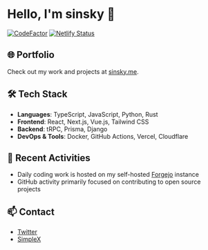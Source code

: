 # Hello, I'm sinsky 👋

[![CodeFactor](https://www.codefactor.io/repository/github/sinsky/sinsky/badge)](https://www.codefactor.io/repository/github/sinsky/sinsky)
[![Netlify Status](https://api.netlify.com/api/v1/badges/a40499b7-5198-452a-a089-9ba673a74454/deploy-status)](https://app.netlify.com/sites/sinsky/deploys)

## 🌐 Portfolio
Check out my work and projects at [sinsky.me](https://sinsky.me).

## 🛠️ Tech Stack
- **Languages**: TypeScript, JavaScript, Python, Rust
- **Frontend**: React, Next.js, Vue.js, Tailwind CSS
- **Backend**: tRPC, Prisma, Django
- **DevOps & Tools**: Docker, GitHub Actions, Vercel, Cloudflare

## 🔧 Recent Activities
- Daily coding work is hosted on my self-hosted [Forgejo](https://codeberg.org/forgejo/forgejo) instance
- GitHub activity primarily focused on contributing to open source projects

## 📫 Contact
- [Twitter](https://x.com/sin_sky_)
- [SimpleX](https://simplex.chat/contact#/?v=2-7&smp=smp%3A%2F%2FPtsqghzQKU83kYTlQ1VKg996dW4Cw4x_bvpKmiv8uns%3D%40smp18.simplex.im%2FEVefytO7oN0o210lHmBnlwy6RjPtnwOb%23%2F%3Fv%3D1-3%26dh%3DMCowBQYDK2VuAyEACOaov5X-WkO-MbjvUkjEl2ur8kCgEKE6qVuOgLp-plI%253D%26srv%3Dlyqpnwbs2zqfr45jqkncwpywpbtq7jrhxnib5qddtr6npjyezuwd3nqd.onion)
